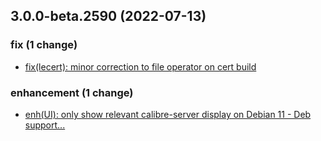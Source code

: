 ## 3.0.0-beta.2590 (2022-07-13)

### fix (1 change)

- [fix(lecert): minor correction to file operator on cert build](QuickBox/development/v3-development@444644d6daeeab992212edca329eb5d17793ebb9)

### enhancement (1 change)

- [enh(UI): only show relevant calibre-server display on Debian 11 - Deb support...](QuickBox/development/v3-development@4e6e6b72af44972664fd20740a295be892dc16fa)

